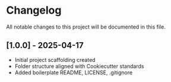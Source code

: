 # Changelog

All notable changes to this project will be documented in this file.

## [1.0.0] - 2025-04-17
- Initial project scaffolding created
- Folder structure aligned with Cookiecutter standards
- Added boilerplate README, LICENSE, .gitignore

